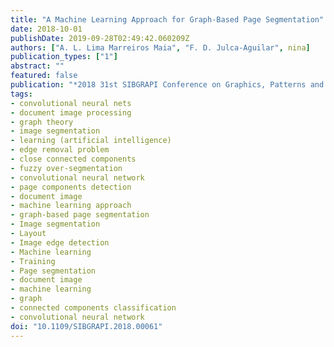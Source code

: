 ```yaml
---
title: "A Machine Learning Approach for Graph-Based Page Segmentation"
date: 2018-10-01
publishDate: 2019-09-28T02:49:42.060209Z
authors: ["A. L. Lima Marreiros Maia", "F. D. Julca-Aguilar", nina]
publication_types: ["1"]
abstract: ""
featured: false
publication: "*2018 31st SIBGRAPI Conference on Graphics, Patterns and Images (SIBGRAPI)*"
tags: 
- convolutional neural nets
- document image processing
- graph theory
- image segmentation
- learning (artificial intelligence)
- edge removal problem
- close connected components
- fuzzy over-segmentation
- convolutional neural network
- page components detection
- document image
- machine learning approach
- graph-based page segmentation
- Image segmentation
- Layout
- Image edge detection
- Machine learning
- Training
- Page segmentation
- document image
- machine learning
- graph
- connected components classification
- convolutional neural network
doi: "10.1109/SIBGRAPI.2018.00061"
---
```


